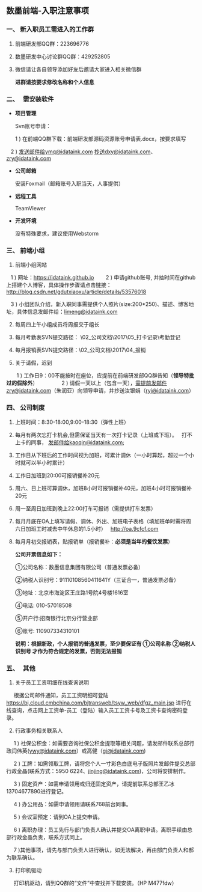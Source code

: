 ## 数墨前端-入职注意事项

### 一、   新入职员工需进入的工作群
1.  前端研发部QQ群：223696776  

2.  数墨研发中心讨论群QQ群：429252805

3.  微信请让各自领导添加好友后邀请大家进入相关微信群

    **进群请按要求修改名称和个人信息**

### 二、   需安装软件
* **项目管理** 

    Svn账号申请：

    1 ) 在前端QQ群下载：前端研发部源码资源账号申请表.docx，按要求填写

    2 ) 发送邮件给ymq@idataink.com 抄送dxy@idataink.com、zry@idataink.com

* **公司邮箱**
 
    安装Foxmail（邮箱账号入职当天，人事提供）

* **远程工具** 

    TeamViewer

* **开发环境** 

    没有特殊要求，建议使用Webstorm

### 三、   前端小组
1.  前端小组网站

    1 ) 网址：https://idataink.github.io
    
    2 ) 申请github账号, 并抽时间在github上搭建个人博客，具体操作步骤请点击链接：
    http://blog.csdn.net/gdutxiaoxu/article/details/53576018
    
    3 ) 小组团队介绍，新入职同事需提供个人照片(size:200*250)、描述、博客地址，具体信息发邮件给：limeng@idataink.com

2.  每周四上午小组成员将周报交于组长

3.  每月考勤表SVN提交路径： \02_公司文档\2017\05_打卡记录\考勤登记

4.  每月报销表SVN提交路径：\02_公司文档\2017\04_报销

5.   关于请假，迟到 

        1 ) 工作日9：00不能按时在座位，应提前在前端研发部QQ群告知（**领导特批过的假除外**）
        
        2 ) 请假一天以上（包含一天），需提前发邮件zry@idataink.com（朱润亚）向领导申请，并抄送汝银娟（ryj@idataink.com）

### 四、   公司制度
1.  上班时间：8:30-18:00,9:00-18:30（弹性上班）

2.  每月有两次忘打卡机会,但需保证当天有一次打卡记录（上班或下班）。
   打不上卡的同事， 发邮件给kaoqin@idataink.com;

3.  工作日从下班后的工作时间视为加班，可累计调休（一小时算起，超过一个小时就可以半小时累计）

4.  工作日加班到20:00可报销餐补20元

5.  周六、日上班可算调休，加班8小时可报销餐补40元，加班4小时可报销餐补20元

6.  周一至周日加班到晚上22:00打车可报销（需提供打车发票）

7.  每月月底在OA上填写请假、调休、外出、加班电子表格（填加班单时需将周六日加班工时减去中午休息的1.5小时）
   http://oa.9cfcf.com

8.  每月月初交报销表，贴报销单（报销餐补：**必须是当年的餐饮发票**）
 
    **公司开票信息如下：** 

    ①公司名称：数墨信息集团有限公司（普通发票必备）

    ②纳税人识别号：91110108560411641Y（三证合一，普通发票必备）

    ③地址：北京市海淀区王庄路1号院4号楼1616室 

    ④电话: 010-57018508  

    ⑤开户行:招商银行北京分行营业部  

    ⑥账号: 110907334310101 

    **说明：根据新政，个人报销的普通发票，至少要保证有  ①公司名称  ②纳税人识别号 才作为符合规定的发票，否则无法报销**
    
### 五、   其他
1. 关于员工工资明细在线查询说明

      根据公司邮件通知，员工工资明细可登陆 https://bj.cloud.cmbchina.com/bjtransweb/tsyw_web/dfgz_main.jsp 进行在线查询，点击网上工资单-员工（登陆）输入员工工资卡号及工资卡查询密码登录。
      
2. 行政事务相关联系人

      1 ) 社保公积金：如需要咨询社保公积金提取等相关问题，请发邮件联系总部行政闫伟英(ywy@idataink.com）或高健（gj@idataink.com)
        
      2 ) 工牌：如需领取工牌，请将您个人一寸彩色白底电子版照片发邮件提交总部行政金晶(联系方式：5950 6224、jinjing@idataink.com)，公司将安排制作。
        
      3 ) 固定资产：如需申请领用或归还固定资产，请提前联系总部王乙冰13704677890进行登记。
        
      4 ) 办公用品：如需申请领用请联系768前台同事。
        
      5 ) 会议室预定：请到OA上提交申请。
        
      6 ) 离职办理：员工先行与部门负责人确认并提交OA离职申请。离职手续由总部行政金晶负责，联系方式同上。
        
      7 )其他事项，请先与部门负责人进行确认，如无法解决，再由部门负责人和郝为联系确认。
        
3. 打印机驱动 

      打印机驱动，请到QQ群的“文件”中查找并下载安装。（HP M477fdw）
 
